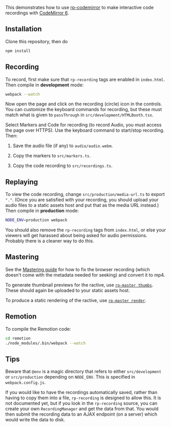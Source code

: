 This demonstrates how to use [rp-codemirror](https://github.com/ysulyma/rp-codemirror/) to make interactive code recordings with [CodeMirror 6](https://codemirror.net/6/).

## Installation

Clone this repository, then do

```bash
npm install
```

## Recording

To record, first make sure that `rp-recording` tags are enabled in `index.html`. Then compile in **development** mode:

```bash
webpack --watch
```

Now open the page and click on the recording (circle) icon in the controls. You can customize the keyboard commands for recording, but these must match what is given to `passThrough` in `src/development/HTMLBooth.tsx`.

Select Markers and Code for recording (to record Audio, you must access the page over HTTPS). Use the keyboard command to start/stop recording. Then:

1. Save the audio file (if any) to `audio/audio.webm`.

2. Copy the markers to `src/markers.ts`.

3. Copy the code recording to `src/recordings.ts`.

## Replaying

To view the code recording, change `src/production/media-url.ts` to export `"."`. (Once you are satisfied with your recording, you should upload your audio files to a static assets host and put that as the media URL instead.) Then compile in **production** mode:

```bash
NODE_ENV=production webpack
```

You should also remove the `rp-recording` tags from `index.html`, or else your viewers will get harassed about being asked for audio permissions. Probably there is a cleaner way to do this.

## Mastering

See the [Mastering guide](https://ractive-player.org/docs/guide/mastering#audio) for how to fix the browser recording (which doesn't come with the metadata needed for seeking) and convert it to mp4.

To generate thumbnail previews for the ractive, use [`rp-master thumbs`](https://ractive-player.org/docs/rp-master/thumbs). These should again be uploaded to your static assets host.

To produce a static rendering of the ractive, use [`rp-master render`](https://ractive-player.org/docs/rp-master/render/).

## Remotion

To compile the Remotion code:

```bash
cd remotion
./node_modules/.bin/webpack --watch
```

## Tips

Beware that `@env` is a magic directory that refers to either `src/development` or `src/production` depending on `NODE_ENV`. This is specified in `webpack.config.js`.

If you would like to have the recordings automatically saved, rather than having to copy them into a file, `rp-recording` is designed to allow this. It is not documented yet, but if you look in the `rp-recording` source, you can create your own `RecordingManager` and get the data from that. You would then submit the recording data to an AJAX endpoint (on a server) which would write the data to disk.

